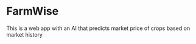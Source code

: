 # FarmWise
This is a web app with an AI that predicts market price of crops based on market history
